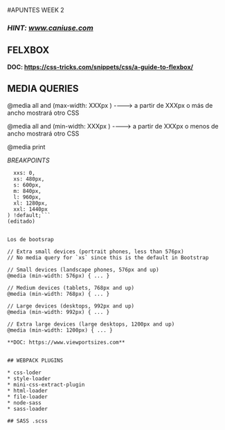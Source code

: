 #APUNTES WEEK 2

### *HINT: www.caniuse.com*

## FELXBOX

**DOC: https://css-tricks.com/snippets/css/a-guide-to-flexbox/**


## MEDIA QUERIES

@media all and (max-width: XXXpx ) ----> a partir de XXXpx o más de ancho mostrará otro CSS

@media all and (min-width: XXXpx ) ----> a partir de XXXpx o menos de ancho mostrará otro CSS

@media print

*BREAKPOINTS*

```$breakpoints: (
  xxs: 0,
  xs: 480px,
  s: 600px,
  m: 840px,
  l: 960px,
  xl: 1280px,
  xxl: 1440px
) !default;```
(editado)


Los de bootsrap

// Extra small devices (portrait phones, less than 576px)
// No media query for `xs` since this is the default in Bootstrap

// Small devices (landscape phones, 576px and up)
@media (min-width: 576px) { ... }

// Medium devices (tablets, 768px and up)
@media (min-width: 768px) { ... }

// Large devices (desktops, 992px and up)
@media (min-width: 992px) { ... }

// Extra large devices (large desktops, 1200px and up)
@media (min-width: 1200px) { ... }

**DOC: https://www.viewportsizes.com**


## WEBPACK PLUGINS

* css-loder
* style-loader
* mini-css-extract-plugin
* html-loader
* file-loader
* node-sass
* sass-loader

## SASS .scss